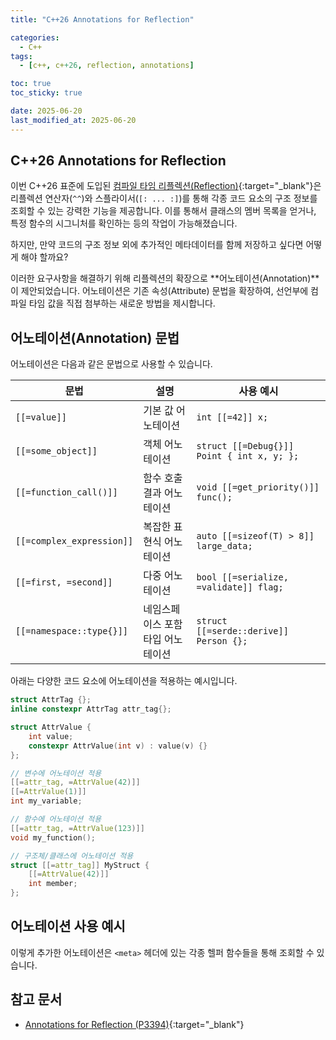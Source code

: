```yaml
---
title: "C++26 Annotations for Reflection"

categories:
  - C++
tags:
  - [c++, c++26, reflection, annotations]

toc: true
toc_sticky: true

date: 2025-06-20
last_modified_at: 2025-06-20
---
```


## C++26 Annotations for Reflection

이번 C++26 표준에 도입된 [컴파일 타임 리플렉션(Reflection)](/posts/cpp_reflection "새 창에서 관련 포스팅 열기"){:target="_blank"}은 리플렉션 연산자(`^^`)와 스플라이서(`[: ... :]`)를 통해 각종 코드 요소의 구조 정보를 조회할 수 있는 강력한 기능을 제공합니다. 이를 통해서 클래스의 멤버 목록을 얻거나, 특정 함수의 시그니처를 확인하는 등의 작업이 가능해졌습니다.

하지만, 만약 코드의 구조 정보 외에 추가적인 메타데이터를 함께 저장하고 싶다면 어떻게 해야 할까요?

이러한 요구사항을 해결하기 위해 리플렉션의 확장으로 **어노테이션(Annotation)**이 제안되었습니다. 어노테이션은 기존 속성(Attribute) 문법을 확장하여, 선언부에 컴파일 타임 값을 직접 첨부하는 새로운 방법을 제시합니다.

## 어노테이션(Annotation) 문법

어노테이션은 다음과 같은 문법으로 사용할 수 있습니다.

| 문법                      | 설명                              | 사용 예시                                  |
| ------------------------- | --------------------------------- | ------------------------------------------ |
| `[[=value]]`              | 기본 값 어노테이션                | `int [[=42]] x;`                           |
| `[[=some_object]]`        | 객체 어노테이션                   | `struct [[=Debug{}]] Point { int x, y; };` |
| `[[=function_call()]]`    | 함수 호출 결과 어노테이션         | `void [[=get_priority()]] func();`         |
| `[[=complex_expression]]` | 복잡한 표현식 어노테이션          | `auto [[=sizeof(T) > 8]] large_data;`      |
| `[[=first, =second]]`     | 다중 어노테이션                   | `bool [[=serialize, =validate]] flag;`     |
| `[[=namespace::type{}]]`  | 네임스페이스 포함 타입 어노테이션 | `struct [[=serde::derive]] Person {};`     |

아래는 다양한 코드 요소에 어노테이션을 적용하는 예시입니다.

```c++
struct AttrTag {};
inline constexpr AttrTag attr_tag{};

struct AttrValue {
    int value;
    constexpr AttrValue(int v) : value(v) {}
};

// 변수에 어노테이션 적용
[[=attr_tag, =AttrValue(42)]]
[[=AttrValue(1)]]
int my_variable;

// 함수에 어노테이션 적용
[[=attr_tag, =AttrValue(123)]]
void my_function();

// 구조체/클래스에 어노테이션 적용
struct [[=attr_tag]] MyStruct {
    [[=AttrValue(42)]]
    int member;
};
```

## 어노테이션 사용 예시

이렇게 추가한 어노테이션은 `<meta>` 헤더에 있는 각종 헬퍼 함수들을 통해 조회할 수 있습니다.

## 참고 문서

- [Annotations for Reflection (P3394)](https://www.open-std.org/jtc1/sc22/wg21/docs/papers/2025/p3394r3.html){:target="_blank"}
